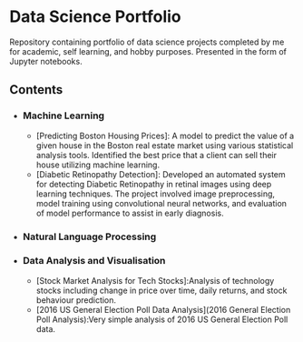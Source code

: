 # Data Science Portfolio
Repository containing portfolio of data science projects completed by me for academic, self learning, and hobby purposes. Presented in the form of Jupyter notebooks.

## Contents

- ### Machine Learning
	- [Predicting Boston Housing Prices]: A model to predict the value of a given house in the Boston real estate market using various statistical analysis tools. Identified the best price that a client can sell their house utilizing 
           machine learning.
   	- [Diabetic Retinopathy Detection]: Developed an automated system for detecting Diabetic Retinopathy in retinal images using deep learning techniques. The project involved image preprocessing, model training using convolutional 
          neural networks, and evaluation of model performance to assist in early diagnosis.
   	


- ### Natural Language Processing


- ### Data Analysis and Visualisation
	
	- [Stock Market Analysis for Tech Stocks]:Analysis of technology stocks including change in price over time, daily returns, and stock behaviour prediction.
	- [2016 US General Election Poll Data Analysis](2016 General Election Poll Analysis):Very simple analysis of 2016 US General Election Poll data.


